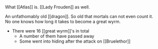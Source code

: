What [[Atlas]] is. [[Lady Frouden]] as well.

An unfathomably old [[dragon]]. So old that mortals can not even count it. No one knows how long it takes to become a great wyrm. 

- There were 16 [[great wyrm]]'s in total
	- A number of them have passed away
	- Some went into hiding after the attack on [[Bruelethor]]